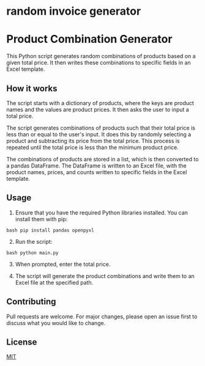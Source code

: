 # random invoice generator

# Product Combination Generator

This Python script generates random combinations of products based on a given total price. It then writes these combinations to specific fields in an Excel template.

## How it works

The script starts with a dictionary of products, where the keys are product names and the values are product prices. It then asks the user to input a total price.

The script generates combinations of products such that their total price is less than or equal to the user's input. It does this by randomly selecting a product and subtracting its price from the total price. This process is repeated until the total price is less than the minimum product price.

The combinations of products are stored in a list, which is then converted to a pandas DataFrame. The DataFrame is written to an Excel file, with the product names, prices, and counts written to specific fields in the Excel template.

## Usage

1. Ensure that you have the required Python libraries installed. You can install them with pip:

```bash pip install pandas openpyxl```


2. Run the script:

```bash python main.py```


3. When prompted, enter the total price.

4. The script will generate the product combinations and write them to an Excel file at the specified path.

## Contributing

Pull requests are welcome. For major changes, please open an issue first to discuss what you would like to change.

## License

[MIT](https://choosealicense.com/licenses/mit/)
